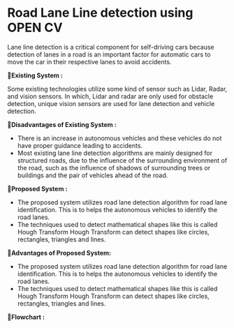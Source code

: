 # Road Lane Line detection using OPEN CV
Lane line detection is a critical component for self-driving cars because detection of lanes in a road is an important factor for automatic cars to move the car in their respective lanes to avoid accidents.

:pushpin:**Existing System :**

Some existing technologies utilize some kind of sensor such as Lidar, Radar, and vision sensors. In which, Lidar and radar are only used for obstacle detection, unique vision sensors are used for lane detection and vehicle detection.

:pushpin:**Disadvantages of Existing System :**
* There is an increase in autonomous vehicles and these vehicles do not have proper guidance leading to accidents. 
* Most existing lane line detection algorithms are mainly designed for structured roads, due to the influence of the surrounding environment of the road, such as the influence of shadows of surrounding trees or buildings and the pair of vehicles ahead of the road. 

:pushpin:**Proposed System :**
* The proposed system utilizes road lane detection algorithm for road lane identification. This is to helps the autonomous vehicles to identify the road lanes.
* The techniques used to detect mathematical shapes like this is called Hough Transform Hough Transform can detect shapes like circles, rectangles, triangles and lines.

:pushpin:**Advantages of Proposed System:**
* The proposed system utilizes road lane detection algorithm for road lane identification. This is to helps the autonomous vehicles to identify the road lanes.
* The techniques used to detect mathematical shapes like this is called Hough Transform Hough Transform can detect shapes like circles, rectangles, triangles and lines.

:page_with_curl:**Flowchart :**
[](https://drive.google.com/file/d/1FcatD2zZEeRRAZ6OSvYx4IK9WwANsOVp/view?usp=sharing)
